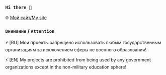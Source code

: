 ### `Hi there 👋`

🌐 [Мой сайт/My site](https://nyadev.xyz/)

### `Внимание` / `Attention`

⚡ [RU] Мои проекты запрещено использовать любым государственным организациям за исключением сферы не военного образования!

⚡ [EN] My projects are prohibited from being used by any government organizations except in the non-military education sphere!

<!--
Here are some ideas to get you started:

- 🔭 I’m currently working on ...
- 🌱 I’m currently learning ...
- 👯 I’m looking to collaborate on ...
- 🤔 I’m looking for help with ...
- 💬 Ask me about ...
- 📫 How to reach me: ...
- 😄 Pronouns: ...
- ⚡ Fun fact: ...
-->
